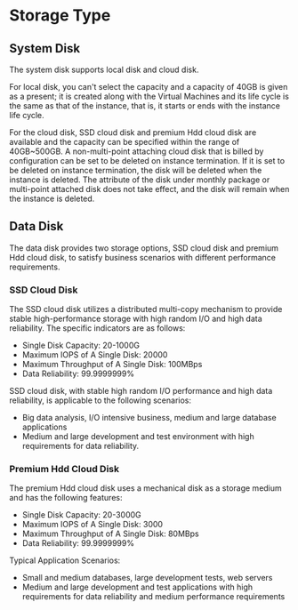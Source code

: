 # Storage Type

## System Disk

The system disk supports local disk and cloud disk.

For local disk, you can't select the capacity and a capacity of 40GB is given as a present; it is created along with the Virtual Machines and its life cycle is the same as that of the instance, that is, it starts or ends with the instance life cycle.

For the cloud disk, SSD cloud disk and premium Hdd cloud disk are available and the capacity can be specified within the range of 40GB~500GB. A non-multi-point attaching cloud disk that is billed by configuration can be set to be deleted on instance termination. If it is set to be deleted on instance termination, the disk will be deleted when the instance is deleted. The attribute of the disk under monthly package or multi-point attached disk does not take effect, and the disk will remain when the instance is deleted.

## Data Disk

The data disk provides two storage options, SSD cloud disk and premium Hdd cloud disk, to satisfy business scenarios with different performance requirements.

### SSD Cloud Disk
The SSD cloud disk utilizes a distributed multi-copy mechanism to provide stable high-performance storage with high random I/O and high data reliability. The specific indicators are as follows:

* Single Disk Capacity: 20-1000G
* Maximum IOPS of A Single Disk: 20000
* Maximum Throughput of A Single Disk: 100MBps
* Data Reliability: 99.9999999%

SSD cloud disk, with stable high random I/O performance and high data reliability, is applicable to the following scenarios:
	
* Big data analysis, I/O intensive business, medium and large database applications
* Medium and large development and test environment with high requirements for data reliability.

### Premium Hdd Cloud Disk
The premium Hdd cloud disk uses a mechanical disk as a storage medium and has the following features:

* Single Disk Capacity: 20-3000G
* Maximum IOPS of A Single Disk: 3000
* Maximum Throughput of A Single Disk: 80MBps
* Data Reliability: 99.9999999%

Typical Application Scenarios:

* Small and medium databases, large development tests, web servers
* Medium and large development and test applications with high requirements for data reliability and medium performance requirements